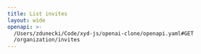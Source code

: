 ```yaml
---
title: List invites
layout: wide
openapi: >-
  /Users/zdunecki/Code/xyd-js/openai-clone/openapi.yaml#GET
  /organization/invites
---
```


